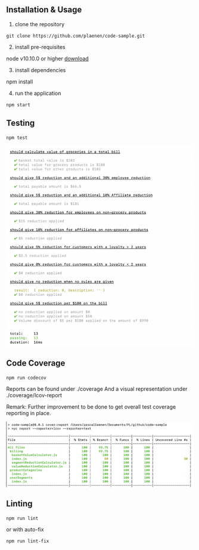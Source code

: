 ## Installation & Usage

1. clone the repository 

```
git clone https://github.com/plaenen/code-sample.git
```

2. install pre-requisites

node v10.10.0  or higher [download](https://nodejs.org/en/download/)

3. install dependencies

npm install

4. run the application 

```
npm start
```

## Testing

```
npm test
```

![unit-tests](./unit-tests.png)

## Code Coverage

```
npm run codecov
```

Reports can be found under ./coverage
And a visual representation under ./coverage/lcov-report

Remark: Further improvement to be done to get overall test coverage reporting in place. 

![code-coverage](./code-coverage.png)

## Linting

```
npm run lint
```

or with auto-fix

```
npm run lint-fix
```
